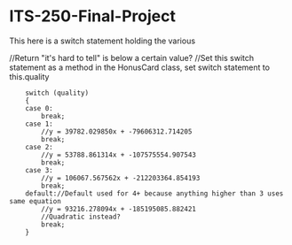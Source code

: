 # ITS-250-Final-Project

This here is a switch statement holding the various

//Return "it's hard to tell" is below a certain value?
//Set this switch statement as a method in the HonusCard class, set switch statement to this.quality

		switch (quality)
		{
		case 0:
			break;
		case 1:
			//y = 39782.029850x + -79606312.714205
			break;
		case 2:
			//y = 53788.861314x + -107575554.907543
			break;
		case 3:
			//y = 106067.567562x + -212203364.854193
			break;
		default://Default used for 4+ because anything higher than 3 uses same equation
			//y = 93216.278094x + -185195085.882421
			//Quadratic instead?
			break;
		}
